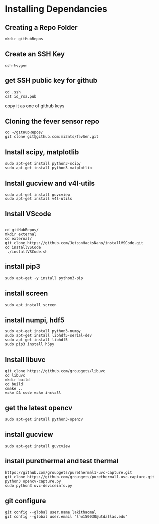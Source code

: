    
# Installing Dependancies 

## Creating a Repo Folder 
```
mkdir gitHubRepos
```

## Create an SSH Key 
```ssh-keygen```

## get SSH public key for github 
```
cd .ssh
cat id_rsa.pub 
```
copy it as one of github keys 



## Cloning the fever sensor repo 
```
cd ~/gitHubRepos/
git clone git@github.com:mi3nts/fevSen.git
```
## Install scipy, matplotlib 
```
sudo apt-get install python3-scipy
sudo apt-get install python3-matplotlib
```
## Install gucview and v4l-utils
```
sudo apt-get install guvcview
sudo apt-get install v4l-utils
```   
## Install VScode 
```

cd gitHubRepos/
mkdir external
cd external/
git clone https://github.com/JetsonHacksNano/installVSCode.git
cd installVSCode
 ./installVSCode.sh
```
## install pip3 
```
sudo apt-get -y install python3-pip
```

## install screen 
```
sudo apt install screen
```

## install numpi, hdf5  
```
sudo apt-get install python3-numpy 
sudo apt-get install libhdf5-serial-dev
sudo apt-get install libhdf5
sudo pip3 install h5py
```

## Install libuvc 
```
git clone https://github.com/groupgets/libuvc
cd libuvc
mkdir build
cd build
cmake ..
make && sudo make install
```
## get the latest opencv 
```
sudo apt-get install python3-opencv
 ```
## install gucview 
```
sudo apt-get install guvcview
```  
  
## install purethermal and test thermal 
```
https://github.com/groupgets/purethermal1-uvc-capture.git
git clone https://github.com/groupgets/purethermal1-uvc-capture.git
python3 opencv-capture.py 
sudo python3 uvc-deviceinfo.py 
```

## git configure 
```
git config --global user.name lakithaomal
git config --global user.email "lhw150030@utdallas.edu"
```




